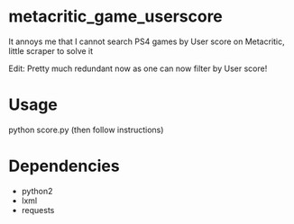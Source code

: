 # metacritic_game_userscore
It annoys me that I cannot search PS4 games by User score on Metacritic, little scraper to solve it

Edit: Pretty much redundant now as one can now filter by User score!

# Usage
python score.py (then follow instructions)

# Dependencies
- python2
- lxml
- requests
